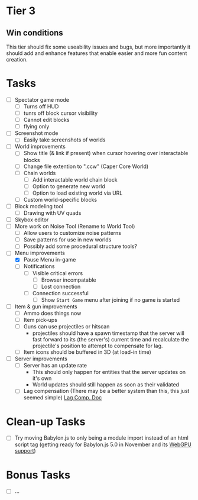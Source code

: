 # Tier 3

## Win conditions
This tier should fix some useability issues and bugs, but more importantly it should add and enhance features that enable easier and more fun content creation.

# Tasks
- [ ] Spectator game mode
    - [ ] Turns off HUD
    - [ ] tunrs off block cursor visibility
    - [ ] Cannot edit blocks
    - [ ] flying only
- [ ] Screenshot mode
    - [ ] Easily take screenshots of worlds
- [ ] World improvements
    - [ ] Show title (& link if present) when cursor hovering over interactable blocks
    - [ ] Change file extention to ".ccw" (Caper Core World)
    - [ ] Chain worlds
        - [ ] Add interactable world chain block
        - [ ] Option to generate new world
        - [ ] Option to load existing world via URL
    - [ ] Custom world-specific blocks
- [ ] Block modeling tool
    - [ ] Drawing with UV quads
- [ ] Skybox editor
- [ ] More work on Noise Tool (Rename to World Tool)
    - [ ] Allow users to customize noise patterns
    - [ ] Save patterns for use in new worlds
    - [ ] Possibly add some procedural structure tools?
- [ ] Menu improvements
    - [X] Pause Menu in-game
    - [ ] Notifications
        - [ ] Visible critical errors
            - [ ] Browser incompatable
            - [ ] Lost connection
        - [ ] Connection successful
            - [ ] Show `Start Game` menu after joining if no game is started
- [ ] Item & gun improvements
    - [ ] Ammo does things now
    - [ ] Item pick-ups
    - [ ] Guns can use projectiles or hitscan
        - projectiles should have a spawn timestamp that the server will fast forward to its (the server's) current time and recalculate the projectile's position to attempt to compensate for lag.
    - [ ] Item icons should be buffered in 3D (at load-in time)
- [ ] Server improvements
    - [ ] Server has an update rate
        - This should only happen for entities that the server updates on it's own
        - World updates should still happen as soon as their validated
    - [ ] Lag compensation (There may be a better system than this, this just seemed simple)
        [Lag Comp. Doc](../LagCompensation.md)

# Clean-up Tasks
- [ ] Try moving Babylon.js to only being a module import instead of an html script tag (getting ready for Babylon.js 5.0 in November and its [WebGPU support](https://doc.babylonjs.com/advanced_topics/webGPU))

# Bonus Tasks
- [ ] ...